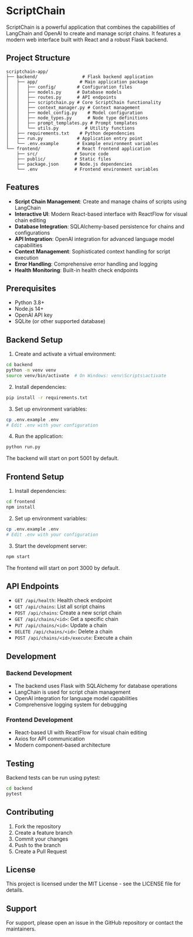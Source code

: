 # ScriptChain

ScriptChain is a powerful application that combines the capabilities of LangChain and OpenAI to create and manage script chains. It features a modern web interface built with React and a robust Flask backend.

## Project Structure

```
scriptchain-app/
├── backend/                 # Flask backend application
│   ├── app/                # Main application package
│   │   ├── config/        # Configuration files
│   │   ├── models.py      # Database models
│   │   ├── routes.py      # API endpoints
│   │   ├── scriptchain.py # Core ScriptChain functionality
│   │   ├── context_manager.py # Context management
│   │   ├── model_config.py    # Model configuration
│   │   ├── node_types.py      # Node type definitions
│   │   ├── prompt_templates.py # Prompt templates
│   │   └── utils.py          # Utility functions
│   ├── requirements.txt    # Python dependencies
│   ├── run.py             # Application entry point
│   └── .env.example       # Example environment variables
└── frontend/              # React frontend application
    ├── src/              # Source code
    ├── public/           # Static files
    ├── package.json      # Node.js dependencies
    └── .env              # Frontend environment variables
```

## Features

- **Script Chain Management**: Create and manage chains of scripts using LangChain
- **Interactive UI**: Modern React-based interface with ReactFlow for visual chain editing
- **Database Integration**: SQLAlchemy-based persistence for chains and configurations
- **API Integration**: OpenAI integration for advanced language model capabilities
- **Context Management**: Sophisticated context handling for script execution
- **Error Handling**: Comprehensive error handling and logging
- **Health Monitoring**: Built-in health check endpoints

## Prerequisites

- Python 3.8+
- Node.js 14+
- OpenAI API key
- SQLite (or other supported database)

## Backend Setup

1. Create and activate a virtual environment:
```bash
cd backend
python -m venv venv
source venv/bin/activate  # On Windows: venv\Scripts\activate
```

2. Install dependencies:
```bash
pip install -r requirements.txt
```

3. Set up environment variables:
```bash
cp .env.example .env
# Edit .env with your configuration
```

4. Run the application:
```bash
python run.py
```

The backend will start on port 5001 by default.

## Frontend Setup

1. Install dependencies:
```bash
cd frontend
npm install
```

2. Set up environment variables:
```bash
cp .env.example .env
# Edit .env with your configuration
```

3. Start the development server:
```bash
npm start
```

The frontend will start on port 3000 by default.

## API Endpoints

- `GET /api/health`: Health check endpoint
- `GET /api/chains`: List all script chains
- `POST /api/chains`: Create a new script chain
- `GET /api/chains/<id>`: Get a specific chain
- `PUT /api/chains/<id>`: Update a chain
- `DELETE /api/chains/<id>`: Delete a chain
- `POST /api/chains/<id>/execute`: Execute a chain

## Development

### Backend Development

- The backend uses Flask with SQLAlchemy for database operations
- LangChain is used for script chain management
- OpenAI integration for language model capabilities
- Comprehensive logging system for debugging

### Frontend Development

- React-based UI with ReactFlow for visual chain editing
- Axios for API communication
- Modern component-based architecture

## Testing

Backend tests can be run using pytest:
```bash
cd backend
pytest
```

## Contributing

1. Fork the repository
2. Create a feature branch
3. Commit your changes
4. Push to the branch
5. Create a Pull Request

## License

This project is licensed under the MIT License - see the LICENSE file for details.

## Support

For support, please open an issue in the GitHub repository or contact the maintainers.